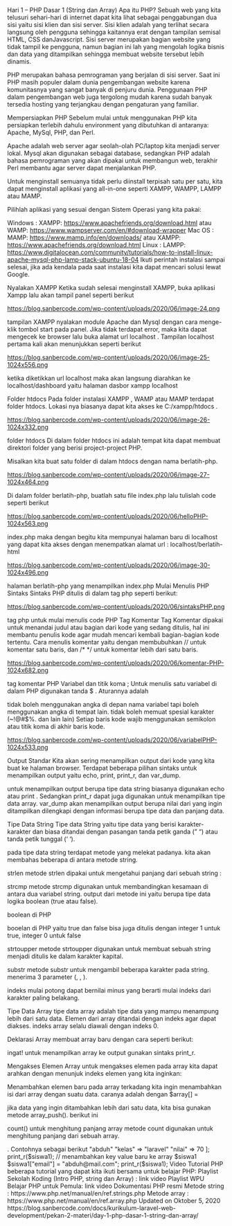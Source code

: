 Hari 1 – PHP Dasar 1 (String dan Array)
Apa itu PHP?
Sebuah web yang kita telusuri sehari-hari di internet dapat kita lihat sebagai penggabungan dua sisi yaitu sisi klien dan sisi server. Sisi klien adalah yang terlihat secara langsung oleh pengguna sehingga kaitannya erat dengan tampilan semisal HTML, CSS danJavascript. Sisi server merupakan bagian website yang tidak tampil ke pengguna, namun bagian ini lah yang mengolah logika bisnis dan data yang ditampilkan sehingga membuat website tersebut lebih dinamis.

PHP merupakan bahasa pemrograman yang berjalan di sisi server. Saat ini PHP masih populer dalam dunia pengembangan website karena komunitasnya yang sangat banyak di penjuru dunia. Penggunaan PHP dalam pengembangan web juga tergolong mudah karena sudah banyak tersedia hosting yang terjangkau dengan pengaturan yang familiar.

Mempersiapkan PHP
Sebelum mulai untuk menggunakan PHP kita persiapkan terlebih dahulu environment yang dibutuhkan di antaranya: Apache, MySql, PHP, dan Perl.

Apache adalah web server agar seolah-olah PC/laptop kita menjadi server lokal. Mysql akan digunakan sebagai database, sedangkan PHP adalah bahasa pemrograman yang akan dipakai untuk membangun web, terakhir Perl membantu agar server dapat menjalankan PHP.

Untuk menginstall semuanya tidak perlu diinstall terpisah satu per satu, kita dapat menginstall aplikasi yang all-in-one seperti XAMPP, WAMPP, LAMPP atau MAMP.

Pilihlah aplikasi yang sesuai dengan Sistem Operasi yang kita pakai:

Windows : XAMPP: https://www.apachefriends.org/download.html atau WAMP: https://www.wampserver.com/en/#download-wrapper
Mac OS : MAMP: https://www.mamp.info/en/downloads/ atau XAMPP: https://www.apachefriends.org/download.html
Linux : LAMPP: https://www.digitalocean.com/community/tutorials/how-to-install-linux-apache-mysql-php-lamp-stack-ubuntu-18-04
Ikuti perintah instalasi sampai selesai, jika ada kendala pada saat instalasi kita dapat mencari solusi lewat Google.

Nyalakan XAMPP
Ketika sudah selesai menginstall XAMPP, buka aplikasi Xampp lalu akan tampil panel seperti berikut

https://blog.sanbercode.com/wp-content/uploads/2020/06/image-24.png

tampilan XAMPP
nyalakan module Apache dan Mysql dengan cara menge-klik tombol start pada panel. Jika tidak terdapat error, maka kita dapat mengecek ke browser lalu buka alamat url localhost . Tampilan localhost pertama kali akan menunjukkan seperti berikut

https://blog.sanbercode.com/wp-content/uploads/2020/06/image-25-1024x556.png

ketika diketikkan url localhost maka akan langsung diarahkan ke localhost/dashboard yaitu halaman dasbor xampp localhost

Folder htdocs
Pada folder instalasi XAMPP , WAMP atau MAMP terdapat folder htdocs. Lokasi nya biasanya dapat kita akses ke C:/xampp/htdocs .

https://blog.sanbercode.com/wp-content/uploads/2020/06/image-26-1024x332.png

folder htdocs
Di dalam folder htdocs ini adalah tempat kita dapat membuat direktori folder yang berisi project-project PHP.

Misalkan kita buat satu folder di dalam htdocs dengan nama berlatih-php.

https://blog.sanbercode.com/wp-content/uploads/2020/06/image-27-1024x464.png

Di dalam folder berlatih-php, buatlah satu file index.php lalu tulislah code seperti berikut

https://blog.sanbercode.com/wp-content/uploads/2020/06/helloPHP-1024x563.png

index.php
maka dengan begitu kita mempunyai halaman baru di localhost yang dapat kita akses dengan menempatkan alamat url : localhost/berlatih-html

https://blog.sanbercode.com/wp-content/uploads/2020/06/image-30-1024x496.png

halaman berlatih-php yang menampilkan index.php
Mulai Menulis PHP
Sintaks 
Sintaks PHP ditulis di dalam tag php seperti berikut:

https://blog.sanbercode.com/wp-content/uploads/2020/06/sintaksPHP.png

tag php untuk mulai menulis code PHP
Tag Komentar
Tag Komentar dipakai untuk menandai judul atau bagian dari kode yang sedang ditulis, hal ini membantu penulis kode agar mudah mencari kembali bagian-bagian kode tertentu. Cara menulis komentar yaitu dengan membubuhkan // untuk komentar satu baris, dan /* */ untuk komentar lebih dari satu baris.

https://blog.sanbercode.com/wp-content/uploads/2020/06/komentar-PHP-1024x682.png

tag komentar PHP
Variabel dan titik koma ;
Untuk menulis satu variabel di dalam PHP digunakan tanda $ . Aturannya adalah

tidak boleh menggunakan angka di depan nama variabel tapi boleh menggunakan angka di tempat lain.
tidak boleh memuat spesial karakter (~!@#$%. dan lain lain)
Setiap baris kode wajib menggunakan semikolon atau titik koma di akhir baris kode.

https://blog.sanbercode.com/wp-content/uploads/2020/06/variabelPHP-1024x533.png

Output Standar
Kita akan sering menampilkan output dari kode yang kita buat ke halaman browser. Terdapat beberapa pilihan sintaks untuk menampilkan output yaitu echo, print, print_r, dan var_dump.

<?php
  $hello ="Hello World!";
  // echo
  echo $hello;
  
  // print
  print $hello;
  
  // print_r
  print_r($hello);

  // var_dump
  var_dump($hello);

?>
untuk menampilkan output berupa tipe data string biasanya digunakan echo atau print . Sedangkan print_r dapat juga digunakan untuk menampilkan tipe data array. var_dump akan menampilkan output berupa nilai dari yang ingin ditampilkan dilengkapi dengan informasi berupa tipe data dan panjang data.

Tipe Data String 
Tipe data String yaitu tipe data yang berisi karakter-karakter dan biasa ditandai dengan pasangan tanda petik ganda (” “) atau tanda petik tunggal (‘ ‘).

<?php
  $sapa = "Halo Guys!"
  $hello = 'Hello World!'
?>
pada tipe data string terdapat metode yang melekat padanya. kita akan membahas beberapa di antara metode string.

strlen 
metode strlen dipakai untuk mengetahui panjang dari sebuah string :

<?php
  $jargon = "Tetap Santai dan Berkualitas";
  // akan menampilkan panjang variabel $jargon yaitu 28 karakter
  echo strlen($jargon); 
  
  // akan menampilkan panjang string 11
  echo strlen("Halo semua!")
?>
strcmp
metode strcmp digunakan untuk membandingkan kesamaan di antara dua variabel string. output dari metode ini yaitu berupa tipe data logika boolean (true atau false).

<?php
$passwordasli = "b3laj@rpHP";
$passwordinput = "belajarPHP";
$cocok = strcmp($passwordasli, $password);
if ($cocok != 1)
  {
    echo "Password anda salah!";
  }
else
  {
    echo "Password anda benar.";
  }
?>
boolean di PHP

booelan di PHP yaitu true dan false bisa juga ditulis dengan integer 1 untuk true, integer 0 untuk false

strtoupper
metode strtoupper digunakan untuk membuat sebuah string menjadi ditulis ke dalam karakter kapital.

<?php
  $statement = "ini gak marah, cuman caps";
  
  // menampilkan INI GAK MARAH, CUMAN CAPS
  echo strtoupper($statement);
strtolower
metode strtolwer kebalikan dari strtoupper yaitu membuat suatu string ditulis menjadi karakter-karakter non-kapital.

<?php
  $marah = "INI MARAH";
  
  // menampilkan ini marah
  echo strtolower($marah);
strpos
metode strpos untuk mengakses suatu karakter atau kumpulan karakter tertentu pada string.

<?php
  $kalimat = "Saya sedang belajar PHP";
  $katayangdicari = "PHP";
  $posisi = strpos($kalimat, $katayangdicari);
  echo $posisi;
?>
substr
metode substr untuk mengambil beberapa karakter pada string. menerima 3 parameter (<string yang ingin dipotong>, <indeks mulai potong>, <panjang yang ingin dipotong>).

indeks mulai potong dapat bernilai minus yang berarti mulai indeks dari karakter paling belakang.

<?php
$string = "Saya suka PHP";

// akan menampilkan suka PHP
echo substr($string, 6, 4);

// akan menampilkan PH
echo substr($string, -3, 2); 
?>
Tipe Data Array
tipe data array adalah tipe data yang mampu menampung lebih dari satu data. Elemen dari array ditandai dengan indeks agar dapat diakses. indeks array selalu diawali dengan indeks 0.

Deklarasi Array
membuat array baru dengan cara seperti berikut:

<?php
  
  $siswa = array("regi", "bobby", "ahmad");
  print_r($siswa);

  $trainer = ["abduh", "aghnat", "yoga"];
  print_r($trainer];

?>
ingat! untuk menampilkan array ke output gunakan sintaks print_r.

Mengakses Elemen Array
untuk mengakses elemen pada array kita dapat arahkan dengan menunjuk indeks elemen yang kita inginkan:

<?php
$nilai = [12, 14, 19];
// akan menampilkan 12 yang merupakan elemen array indeks ke 0
echo $nilai[0];
?>
Menambahkan elemen baru pada array
terkadang kita ingin menambahkan isi dari array dengan suatu data. caranya adalah dengan $array[] = <data yang ingin ditambahkan>

<?php
  $siswa = array("regi", "bobby", "ahmad");
  // siswa awal sebelum ditambah
  print_r($siswa);
  $siswa[] = "putri";
  // menampilkan siswa setelah ditambah data baru "putri"
  print_r($siswa);
?>
jika data yang ingin ditambahkan lebih dari satu data, kita bisa gunakan metode array_push(). berikut ini

<?php
$stack = array("orange", "banana");
array_push($stack, "apple", "raspberry");
print_r($stack);
?>
count() untuk menghitung panjang array
metode count digunakan untuk menghitung panjang dari sebuah array.

<?php
$keranjang = ["pisang", "apel", "mangga"];
// menampilkan panjang array $keranjang
echo count($keranjang);
Array Asosiatif
Array Asosiatif adalah tipe array yang dapat menyimpan banyak data sebagai pasangan key dan value. Berbeda dengan array biasa yang menggunakan angka untuk menandai indeks, array asosiatif menggunakan key sebagai indeks yang dapat kita set sendiri.

penulisan array asosiatif yaitu dengan memasangkan key dan value dengan pemisah tanda panah => .

Contohnya sebagai berikut

<?php

$siswa1 = [ "nama" => "abduh"
            "kelas" => "laravel"
            "nilai" => 70
          ];
print_r($siswa1);

// menambahkan key value baru ke array $siswa1
$siswa1["email"] = "abduh@mail.com";

print_r($siswa1);
Video Tutorial PHP
beberapa tutorial yang dapat kita ikuti bersama untuk belajar PHP:

Playlist Sekolah Koding (Intro PHP, string dan Array) : link video
Playlist WPU Belajar PHP untuk Pemula: link video
Dokumentasi PHP resmi
Metode string : https://www.php.net/manual/en/ref.strings.php
Metode array : https://www.php.net/manual/en/ref.array.php
Updated on Oktober 5, 2020

https://blog.sanbercode.com/docs/kurikulum-laravel-web-development/pekan-2-materi/day-1-php-dasar-1-string-dan-array/
